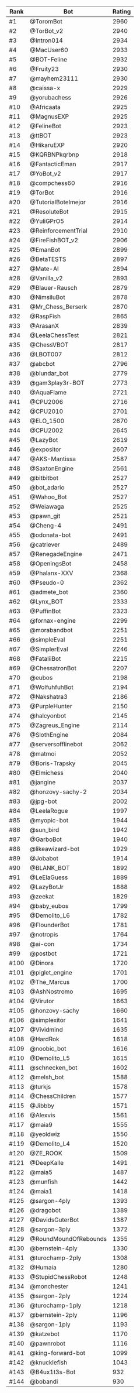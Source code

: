 Rank|Bot|Rating
---|---|---
#1|@ToromBot|2960
#2|@TorBot_v2|2940
#3|@Intron014|2934
#4|@MacUser60|2933
#5|@BOT-Feline|2932
#6|@Fruity23|2930
#7|@mayhem23111|2930
#8|@caissa-x|2929
#9|@yorubachess|2926
#10|@Africaata|2925
#11|@MagnusEXP|2925
#12|@FelineBot|2923
#13|@ttBOT|2923
#14|@HikaruEXP|2920
#15|@KQRBNPkqrbnp|2918
#16|@FantacticEman|2917
#17|@YoBot_v2|2917
#18|@compchess60|2916
#19|@TorBot|2916
#20|@TutorialBotelmejor|2916
#21|@ResoluteBot|2915
#22|@YuliGPrO5|2914
#23|@ReinforcementTrial|2910
#24|@FireFishBOT_v2|2906
#25|@EmanBot|2899
#26|@BetaTESTS|2897
#27|@Mate-AI|2894
#28|@Vanilla_v2|2893
#29|@Blauer-Rausch|2879
#30|@NimsiluBot|2878
#31|@Mr_Chess_Berserk|2870
#32|@RaspFish|2865
#33|@ArasanX|2839
#34|@LeelaChessTest|2821
#35|@ChessVBOT|2817
#36|@LBOT007|2812
#37|@abcbot|2796
#38|@blundar_bot|2779
#39|@gam3play3r-BOT|2773
#40|@AquaFlame|2721
#41|@CPU2006|2716
#42|@CPU2010|2701
#43|@ELO_1500|2670
#44|@CPU2002|2645
#45|@LazyBot|2619
#46|@expositor|2607
#47|@AKS-Mantissa|2587
#48|@SaxtonEngine|2561
#49|@bitbitbot|2527
#50|@bot_adario|2527
#51|@Wahoo_Bot|2527
#52|@Weiawaga|2525
#53|@pawn_git|2521
#54|@Cheng-4|2491
#55|@odonata-bot|2491
#56|@catriever|2489
#57|@RenegadeEngine|2471
#58|@OpeningsBot|2458
#59|@Phalanx-XXV|2368
#60|@Pseudo-0|2362
#61|@admete_bot|2360
#62|@Lynx_BOT|2333
#63|@PuffinBot|2323
#64|@fornax-engine|2299
#65|@morabandbot|2251
#66|@simpleEval|2251
#67|@SimplerEval|2246
#68|@FataliiBot|2215
#69|@ChessatronBot|2207
#70|@eubos|2198
#71|@WolfuhfuhBot|2194
#72|@Nakshatra3|2186
#73|@PurpleHunter|2150
#74|@halcyonbot|2145
#75|@Zagreus_Engine|2114
#76|@SlothEngine|2084
#77|@serversofflinebot|2062
#78|@matmoi|2052
#79|@Boris-Trapsky|2045
#80|@Elmichess|2040
#81|@jangine|2037
#82|@honzovy-sachy-2|2034
#83|@jpg-bot|2002
#84|@LeelaRogue|1997
#85|@myopic-bot|1944
#86|@sun_bird|1942
#87|@GarboBot|1940
#88|@likeawizard-bot|1929
#89|@Jobabot|1914
#90|@BLANK_BOT|1892
#91|@LeElaGuess|1889
#92|@LazyBotJr|1888
#93|@zeekat|1829
#94|@baby_eubos|1799
#95|@Demolito_L6|1782
#96|@FlounderBot|1781
#97|@notropis|1764
#98|@ai-con|1734
#99|@postbot|1721
#100|@Dinora|1720
#101|@piglet_engine|1701
#102|@The_Marcus|1700
#103|@AshNostromo|1695
#104|@Virutor|1663
#105|@honzovy-sachy|1660
#106|@simplexitor|1641
#107|@Vividmind|1635
#108|@HardRok|1618
#109|@noobic_bot|1616
#110|@Demolito_L5|1615
#111|@schnecken_bot|1602
#112|@melsh_bot|1588
#113|@turkjs|1578
#114|@ChessChildren|1577
#115|@Jibbby|1571
#116|@Alexvis|1561
#117|@maia9|1555
#118|@yeoldwiz|1550
#119|@Demolito_L4|1520
#120|@ZE_ROOK|1509
#121|@DeepKalle|1491
#122|@maia5|1487
#123|@munfish|1442
#124|@maia1|1418
#125|@sargon-4ply|1393
#126|@dragobot|1389
#127|@DavidsGuterBot|1387
#128|@sargon-3ply|1372
#129|@RoundMoundOfRebounds|1355
#130|@bernstein-4ply|1330
#131|@turochamp-2ply|1308
#132|@Humaia|1280
#133|@StupidChessRobot|1248
#134|@monchester|1241
#135|@sargon-2ply|1224
#136|@turochamp-1ply|1218
#137|@bernstein-2ply|1196
#138|@sargon-1ply|1193
#139|@katzebot|1170
#140|@pawnrobot|1116
#141|@king-forward-bot|1099
#142|@knucklefish|1043
#143|@B4ux1t3s-Bot|932
#144|@bobandi|930
